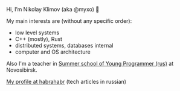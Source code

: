 Hi, I’m Nikolay Klimov (aka @myxo) 👋

My main interests are (without any specific order):

* low level systems
* C++ (mostly), Rust
* distributed systems, databases internal
* computer and OS architecture

Also I'm a teacher in [Summer school of Young Programmer (rus)](https://ssyp.ru) at Novosibirsk.

[My profile at habrahabr](https://habr.com/ru/users/myxo/) (tech articles in russian)
